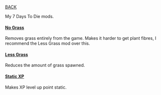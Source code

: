 
[BACK](..)

My 7 Days To Die mods.

#### [No Grass](./dl/NoGrass.7z)
Removes grass entirely from the game. Makes it harder to get plant fibres, I recommend the Less Grass mod over this.

#### [Less Grass](./dl/LessGrass.7z)
Reduces the amount of grass spawned.

#### [Static XP](./dl/StaticXP.7z) 
Makes XP level up point static.